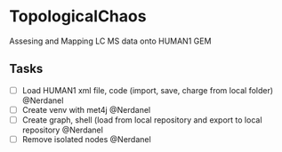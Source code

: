 # TopologicalChaos
Assesing and Mapping LC MS data onto HUMAN1 GEM

## Tasks

- [ ]  Load HUMAN1 xml file, code (import, save, charge from local folder) @Nerdanel
- [ ]  Create venv with met4j @Nerdanel
- [ ]  Create graph, shell (load from local repository and export to local repository @Nerdanel
- [ ]  Remove isolated nodes @Nerdanel
